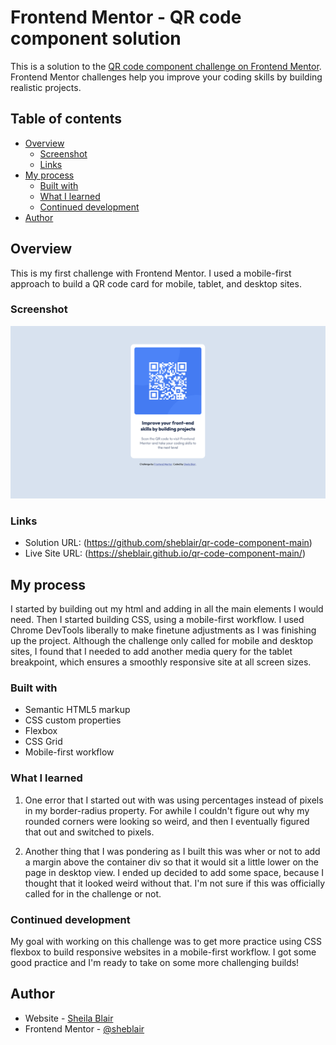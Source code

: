 # Frontend Mentor - QR code component solution

This is a solution to the [QR code component challenge on Frontend Mentor](https://www.frontendmentor.io/challenges/qr-code-component-iux_sIO_H). Frontend Mentor challenges help you improve your coding skills by building realistic projects. 

## Table of contents

- [Overview](#overview)
  - [Screenshot](#screenshot)
  - [Links](#links)
- [My process](#my-process)
  - [Built with](#built-with)
  - [What I learned](#what-i-learned)
  - [Continued development](#continued-development)
- [Author](#author)

## Overview

This is my first challenge with Frontend Mentor. I used a mobile-first approach to build a QR code card for mobile, tablet, and desktop sites.

### Screenshot

![](./images/qr-code-component_frontend-mentor.png)

### Links

- Solution URL: (https://github.com/sheblair/qr-code-component-main)
- Live Site URL: (https://sheblair.github.io/qr-code-component-main/)

## My process

I started by building out my html and adding in all the main elements I would need. Then I started building CSS, using a mobile-first workflow. I used Chrome DevTools liberally to make finetune adjustments as I was finishing up the project. Although the challenge only called for mobile and desktop sites, I found that I needed to add another media query for the tablet breakpoint, which ensures a smoothly responsive site at all screen sizes.

### Built with

- Semantic HTML5 markup
- CSS custom properties
- Flexbox
- CSS Grid
- Mobile-first workflow

### What I learned

1. One error that I started out with was using percentages instead of pixels in my border-radius property. For awhile I couldn't figure out why my rounded corners were looking so weird, and then I eventually figured that out and switched to pixels.

2. Another thing that I was pondering as I built this was wher or not to add a margin above the container div so that it would sit a little lower on the page in desktop view. I ended up decided to add some space, because I thought that it looked weird without that. I'm not sure if this was officially called for in the challenge or not.

### Continued development

My goal with working on this challenge was to get more practice using CSS flexbox to build responsive websites in a mobile-first workflow. I got some good practice and I'm ready to take on some more challenging builds!

## Author

- Website - [Sheila Blair](https://www.sheilablair.com)
- Frontend Mentor - [@sheblair](https://www.frontendmentor.io/profile/sheblair)